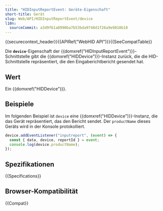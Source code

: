 ```yaml
---
title: "HIDInputReportEvent: Geräte-Eigenschaft"
short-title: Gerät
slug: Web/API/HIDInputReportEvent/device
l10n:
  sourceCommit: a3d9f61a8990ba7b53bda9748d1f26a9e9810b18
---
```


{{securecontext_header}}{{APIRef("WebHID API")}}{{SeeCompatTable}}

Die **`device`**-Eigenschaft der {{domxref("HIDInputReportEvent")}}-Schnittstelle gibt die {{domxref("HIDDevice")}}-Instanz zurück, die die HID-Schnittstelle repräsentiert, die den Eingaberichtbericht gesendet hat.

## Wert

Ein {{domxref("HIDDevice")}}.

## Beispiele

Im folgenden Beispiel ist `device` eine {{domxref("HIDDevice")}}-Instanz, die das Gerät repräsentiert, das den Bericht sendet. Der `productName` dieses Geräts wird in der Konsole protokolliert.

```js
device.addEventListener("inputreport", (event) => {
  const { data, device, reportId } = event;
  console.log(device.productName);
});
```

## Spezifikationen

{{Specifications}}

## Browser-Kompatibilität

{{Compat}}
